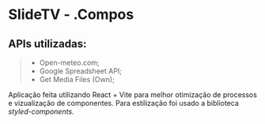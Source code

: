 # SlideTV - .Compos

## APIs utilizadas:
> * Open-meteo.com;
>  * Google Spreadsheet API;
>  * Get Media Files (Own);

Aplicação feita utilizando React + Vite para melhor otimização de processos e vizualização de componentes. Para estilização foi usado a biblioteca *styled-components*.